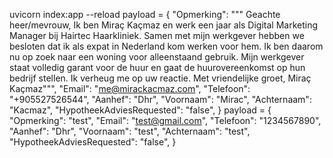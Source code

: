 uvicorn index:app --reload
payload = {
"Opmerking": """ Geachte heer/mevrouw,
Ik ben Miraç Kaçmaz en werk een jaar als Digital Marketing Manager bij Hairtec Haarkliniek. Samen met mijn werkgever hebben we besloten dat ik als expat in Nederland kom werken voor hem.
Ik ben daarom nu op zoek naar een woning voor alleenstaand gebruik. Mijn werkgever staat volledig garant voor de huur en gaat de huurovereenkomst op hun bedrijf stellen.
Ik verheug me op uw reactie.
Met vriendelijke groet,
Miraç Kaçmaz""",
"Email": "me@mirackacmaz.com",
"Telefoon": "+905527526544",
"Aanhef": "Dhr",
"Voornaam": "Mirac",
"Achternaam": "Kacmaz",
"HypotheekAdviesRequested": "false",
}
payload = {
"Opmerking": "test",
"Email": "test@gmail.com",
"Telefoon": "1234567890",
"Aanhef": "Dhr",
"Voornaam": "test",
"Achternaam": "test",
"HypotheekAdviesRequested": "false",
}

